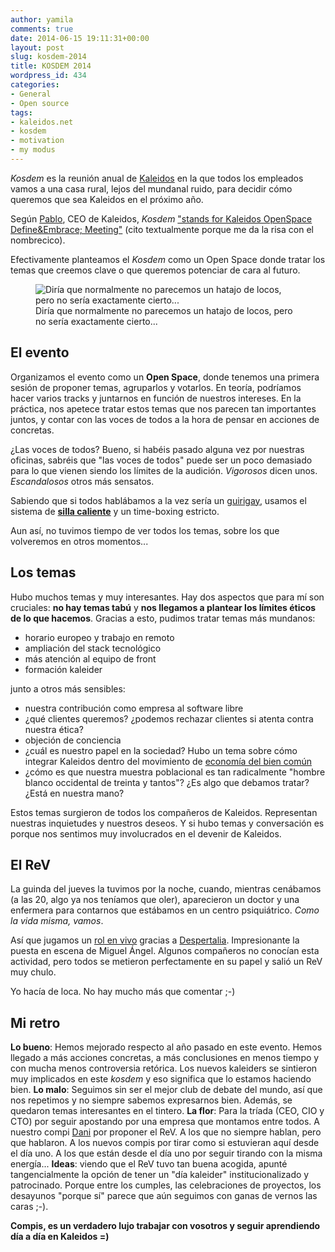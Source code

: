 ```yaml
---
author: yamila
comments: true
date: 2014-06-15 19:11:31+00:00
layout: post
slug: kosdem-2014
title: KOSDEM 2014
wordpress_id: 434
categories:
- General
- Open source
tags:
- kaleidos.net
- kosdem
- motivation
- my modus
---
```


_Kosdem_ es la reunión anual de [Kaleidos](http://kaleidos.net) en la que todos los empleados vamos a una casa rural, lejos del mundanal ruido, para decidir cómo queremos que sea Kaleidos en el próximo año.

Según [Pablo](http://kaleidos.net/761CEC/), CEO de Kaleidos, _Kosdem_ ["stands for Kaleidos OpenSpace Define&Embrace; Meeting"](http://www.kaleidos.net/blog/8/kosdem-2013-the-kaleidos-we-want-for-2013/) (cito textualmente porque me da la risa con el nombrecico).

Efectivamente planteamos el _Kosdem_ como un Open Space donde tratar los temas que creemos clave o que queremos potenciar de cara al futuro.

<figure>
  <img src="/images/2014/06/rev-kosdem.jpg"
       alt="Diría que normalmente no parecemos un hatajo de locos, pero no sería exactamente cierto..." />
  <figcaption>Diría que normalmente no parecemos un hatajo de locos, pero no sería exactamente cierto...</figcaption>
</figure>

<!-- more -->



## El evento



Organizamos el evento como un **Open Space**, donde tenemos una primera sesión de proponer temas, agruparlos y votarlos. En teoría, podríamos hacer varios tracks y juntarnos en función de nuestros intereses. En la práctica, nos apetece tratar estos temas que nos parecen tan importantes juntos, y contar con las voces de todos a la hora de pensar en acciones de concretas.

¿Las voces de todos? Bueno, si habéis pasado alguna vez por nuestras oficinas, sabréis que "las voces de todos" puede ser un poco demasiado para lo que vienen siendo los límites de la audición. _Vigorosos_ dicen unos. _Escandalosos_ otros más sensatos.

Sabiendo que si todos hablábamos a la vez sería un [guirigay](http://lema.rae.es/drae/?val=guirigay), usamos el sistema de [**silla caliente**](http://en.wikipedia.org/wiki/Fishbowl_(conversation)) y un time-boxing estricto.

Aun así, no tuvimos tiempo de ver todos los temas, sobre los que volveremos en otros momentos...



## Los temas



Hubo muchos temas y muy interesantes. Hay dos aspectos que para mí son cruciales: **no hay temas tabú** y **nos llegamos a plantear los límites éticos de lo que hacemos**. Gracias a esto, pudimos tratar temas más mundanos:

- horario europeo y trabajo en remoto
- ampliación del stack tecnológico
- más atención al equipo de front
- formación kaleider

junto a otros más sensibles:

- nuestra contribución como empresa al software libre
- ¿qué clientes queremos? ¿podemos rechazar clientes si atenta contra nuestra ética?
- objeción de conciencia
- ¿cuál es nuestro papel en la sociedad? Hubo un tema sobre cómo integrar Kaleidos dentro del movimiento de [economía del bien común](http://economia-del-bien-comun.org/es)
- ¿cómo es que nuestra muestra poblacional es tan radicalmente "hombre blanco occidental de treinta y tantos"? ¿Es algo que debamos tratar? ¿Está en nuestra mano?

Estos temas surgieron de todos los compañeros de Kaleidos. Representan nuestras inquietudes y nuestros deseos. Y si hubo temas y conversación es porque nos sentimos muy involucrados en el devenir de Kaleidos.



## El ReV



La guinda del jueves la tuvimos por la noche, cuando, mientras cenábamos (a las 20, algo ya nos teníamos que oler), aparecieron un doctor y una enfermera para contarnos que estábamos en un centro psiquiátrico. _Como la vida misma, vamos_.

Así que jugamos un [rol en vivo](http://es.wikipedia.org/wiki/Rol_en_vivo) gracias a [Despertalia](http://www.despertalia.com/). Impresionante la puesta en escena de Miguel Ángel. Algunos compañeros no conocían esta actividad, pero todos se metieron perfectamente en su papel y salió un ReV muy chulo.

Yo hacía de loca. No hay mucho más que comentar ;-)



## Mi retro



**Lo bueno**: Hemos mejorado respecto al año pasado en este evento. Hemos llegado a más acciones concretas, a más conclusiones en menos tiempo y con mucha menos controversia retórica. Los nuevos kaleiders se sintieron muy implicados en este _kosdem_ y eso significa que lo estamos haciendo bien.
**Lo malo**: Seguimos sin ser el mejor club de debate del mundo, así que nos repetimos y no siempre sabemos expresarnos bien. Además, se quedaron temas interesantes en el tintero.
**La flor**: Para la tríada (CEO, CIO y CTO) por seguir apostando por una empresa que montamos entre todos. A nuestro compi [Dani](http://kaleidos.net/71A6D2/) por proponer el ReV. A los que no siempre hablan, pero que hablaron. A los nuevos compis por tirar como si estuvieran aquí desde el día uno. A los que están desde el día uno por seguir tirando con la misma energía...
**Ideas**: viendo que el ReV tuvo tan buena acogida, apunté tangencialmente la opción de tener un "día kaleider" institucionalizado y patrocinado. Porque entre los cumples, las celebraciones de proyectos, los desayunos "porque sí" parece que aún seguimos con ganas de vernos las caras ;-).


**Compis, es un verdadero lujo trabajar con vosotros y seguir aprendiendo día a día en Kaleidos =)**



